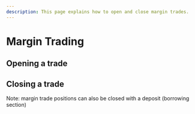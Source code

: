 ```yaml
---
description: This page explains how to open and close margin trades.
---
```


# Margin Trading

## Opening a trade

## Closing a trade

Note: margin trade positions can also be closed with a deposit (borrowing section)
